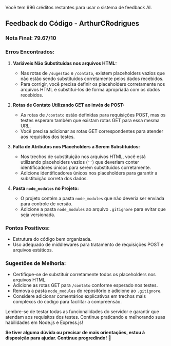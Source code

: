 Você tem 996 créditos restantes para usar o sistema de feedback AI.
## Feedback do Código - ArthurCRodrigues

### Nota Final: 79.67/10

### Erros Encontrados:
1. **Variáveis Não Substituídas nos arquivos HTML:**
   - Nas rotas de `/sugestao` e `/contato`, existem placeholders vazios que não estão sendo substituídos corretamente pelos dados recebidos.
   - Para corrigir, você precisa definir os placeholders corretamente nos arquivos HTML e substituí-los de forma apropriada com os dados recebidos.

2. **Rotas de Contato Utilizando GET ao invés de POST:**
   - As rotas de `/contato` estão definidas para requisições POST, mas os testes esperam também que existam rotas GET para essa mesma URL.
   - Você precisa adicionar as rotas GET correspondentes para atender aos requisitos dos testes.

3. **Falta de Atributos nos Placeholders a Serem Substituídos:**
   - Nos trechos de substituição nos arquivos HTML, você está utilizando placeholders vazios (`''`) que deveriam conter identificadores únicos para serem substituídos corretamente.
   - Adicione identificadores únicos nos placeholders para garantir a substituição correta dos dados.

4. **Pasta `node_modules` no Projeto:**
   - O projeto contém a pasta `node_modules` que não deveria ser enviada para controle de versão.
   - Adicione a pasta `node_modules` ao arquivo `.gitignore` para evitar que seja versionada.

### Pontos Positivos:
- Estrutura do código bem organizada.
- Uso adequado de middlewares para tratamento de requisições POST e arquivos estáticos.

### Sugestões de Melhoria:
- Certifique-se de substituir corretamente todos os placeholders nos arquivos HTML.
- Adicione as rotas GET para `/contato` conforme esperado nos testes.
- Remova a pasta `node_modules` do repositório e adicione ao `.gitignore`.
- Considere adicionar comentários explicativos em trechos mais complexos do código para facilitar a compreensão.

Lembre-se de testar todas as funcionalidades do servidor e garantir que atendam aos requisitos dos testes. Continue praticando e melhorando suas habilidades em Node.js e Express.js!

**Se tiver alguma dúvida ou precisar de mais orientações, estou à disposição para ajudar. Continue progredindo!** 🚀
